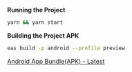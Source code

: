 **Running the Project**

```bash
yarn && yarn start
```

**Building the Project APK**

```bash
eas build -p android --profile preview
```

[Android App Bundle(APK) - Latest](https://expo.dev/accounts/kairi/projects/khairi-anime-lists/builds/dc3169f0-5af6-46c4-ba47-a801ad428a3d)
